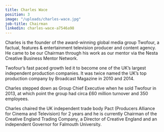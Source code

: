 ```yaml
---
title: Charles Wace
position: 3
image: "/uploads/charles-wace.jpg"
job-title: Chairman
linkedin: charles-wace-a7546a98
---
```


Charles is the founder of the award-winning global media group Twofour, a factual, features & entertainment television producer and content agency.  He came to be our Chairman through his work as our mentor via the Nesta Creative Business Mentor Network.

Twofour’s fast paced growth led it to become one of the UK’s largest independent production companies.  It was twice named the UK’s top production company by Broadcast Magazine in 2010 and 2014.
 
Charles stepped down as Group Chief Executive when he sold Twofour in 2013, at which point the group had circa £60 million turnover and 350 employees.
 
Charles chaired the UK independent trade body Pact (Producers Alliance for Cinema and Television) for 2 years and he is currently Chairman of the Creative England Trading Company, a Director of Creative England and an independent Governor for Falmouth University.